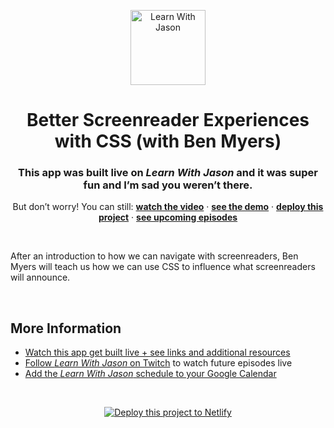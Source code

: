 <p align="center">
  <a href="https://www.learnwithjason.dev">
    <img src="https://res.cloudinary.com/jlengstorf/image/upload/q_auto,f_auto,w_240/v1579281727/lwj/learnwithjason.png" alt="Learn With Jason" width="120" />
  </a>
</p>
<h1 align="center">
  Better Screenreader Experiences with CSS (with Ben Myers)
</h1>
<h3 align="center">
  This app was built live on <em>Learn With Jason</em> and it was super fun and I’m sad you weren’t there.
</h3>
<p align="center">
  But don’t worry! You can still: 
  <a href="https://www.learnwithjason.dev/better-screenreader-experiences-with-css"><strong>watch the video</strong></a> · 
  <a href="https://better-screenreader-css.netlify.app"><strong>see the demo</strong></a> · 
  <a href="https://app.netlify.com/start/deploy?repository=https://github.com/BenDMyers/learn-with-jason-screenreader-experiences&utm_source=learnwithjason&utm_medium=github&utm_campaign=devex"><strong>deploy this project</strong></a> · 
  <a href="https://jason.af/lwj/schedule"><strong>see upcoming episodes</strong></a>
</p>

&nbsp;

After an introduction to how we can navigate with screenreaders, Ben Myers will teach us how we can use CSS to influence what screenreaders will announce.

&nbsp;

## More Information

- [Watch this app get built live + see links and additional resources][episode]
- [Follow _Learn With Jason_ on Twitch][twitch] to watch future episodes live
- [Add the _Learn With Jason_ schedule to your Google Calendar][cal]

&nbsp;
<p align="center">
  <a href="https://app.netlify.com/start/deploy?repository=https://github.com/BenDMyers/learn-with-jason-screenreader-experiences&utm_source=learnwithjason&utm_medium=github&utm_campaign=devex">
    <img src="https://www.netlify.com/img/deploy/button.svg" alt="Deploy this project to Netlify" />
  </a>
</p>

[episode]: https://www.learnwithjason.dev/better-screenreader-experiences-with-css
[twitch]: https://jason.af/twitch
[cal]: https://jason.af/lwj/cal